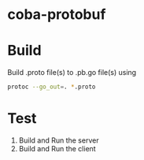 # coba-protobuf

# Build 
Build .proto file(s) to .pb.go file(s) using 
```bash
protoc --go_out=. *.proto
```

# Test
1. Build and Run the server
2. Build and Run the client
